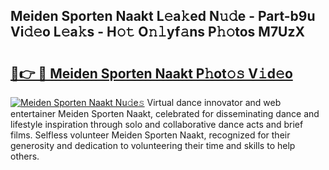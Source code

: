 ## Meiden Sporten Naakt L𝚎a𝚔ed N𝚞𝚍e - Part-b9u Vi𝚍𝚎o L𝚎a𝚔s - H𝚘𝚝 O𝚗𝚕yf𝚊ns P𝚑𝚘tos M7UzX

# <h2><a href="http://kfbbz1.oniu.top/?m=Meiden+Sporten+Naakt">🔗👉 🔴 Meiden Sporten Naakt P𝚑ot𝚘𝚜 V𝚒d𝚎o</a></h2>

[![Meiden Sporten Naakt Nu𝚍e𝚜](https://i.imgur.com/0qMVB7G.gif)](http://kfbbz1.oniu.top/?m=Meiden+Sporten+Naakt)
Virtual dance innovator and web entertainer Meiden Sporten Naakt, celebrated for disseminating dance and lifestyle inspiration through solo and collaborative dance acts and brief films. Selfless volunteer Meiden Sporten Naakt, recognized for their generosity and dedication to volunteering their time and skills to help others.  
